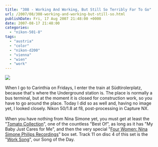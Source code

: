 ```yaml
---
title: "308 - Working And Working, But Still So Terribly Far To Go"
url: /2007/08/308-working-and-working-but-still-so.html
publishDate: Fri, 17 Aug 2007 21:48:00 +0000
date: 2007-08-17 21:48:00
categories: 
  - "nikon-501-8"
tags: 
  - "austria"
  - "color"
  - "nikon-d200"
  - "vienna"
  - "wien"
  - "work"
---
```

<a href="https://d25zfm9zpd7gm5.cloudfront.net/1200x1200/2007/20070817_140609_nx.jpg"><img src="https://d25zfm9zpd7gm5.cloudfront.net/0600x0600/2007/20070817_140609_nx.jpg"/></a><br/><br/>When I go to Carinthia on Fridays, I enter the train at Südtirolerplatz, because that's where the Underground station is. The place is normally a bus terminal, but at the moment it is closed for construction work, so you have to go around the place. Today I did so as well and, having no image yet, I looked closely. Nikon 50/1.8 at f8, post-processing in Capture NX.<br/><br/>When you have nothing from Nina Simone yet, you must get at least the "<a href="http://www.amazon.com/Tomato-Collection-Nina-Simone/dp/B0000033BF" target="_blank">Tomato Collection</a>", one of the countless "Best Of", as long as it has "My Baby Just Cares for Me", and then the very special "<a href="http://www.amazon.com/Four-Women-Simone-Philips-Recordings/dp/B00006ZU6B" target="_blank">Four Women: Nina Simone Philips Recordings</a>" box set. Track 11 on disc 4 of this set is the "<a href="http://www.lyricsfreak.com/n/nina+simone/work+song_20100600.html" target="_blank">Work Song</a>", our Song of the Day.
